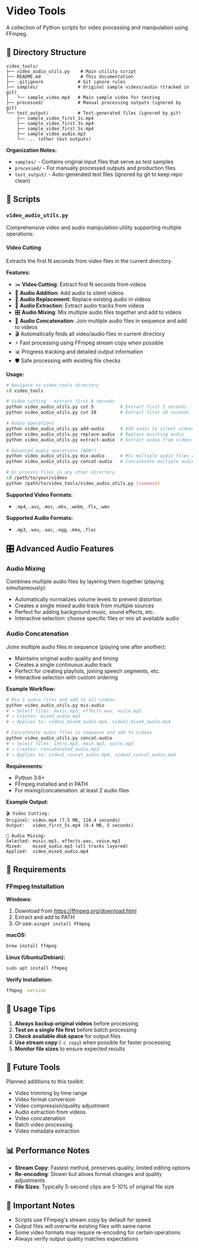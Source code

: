 # Video Tools

A collection of Python scripts for video processing and manipulation using FFmpeg.

## 📁 Directory Structure

```
video_tools/
├── video_audio_utils.py    # Main utility script
├── README.md               # This documentation
├── .gitignore             # Git ignore rules
├── samples/               # Original sample videos/audio (tracked in git)
│   └── sample_video.mp4   # Main sample video for testing
├── processed/             # Manual processing outputs (ignored by git)
└── test_output/           # Test-generated files (ignored by git)
    ├── sample_video_first_1s.mp4
    ├── sample_video_first_3s.mp4
    ├── sample_video_first_5s.mp4
    ├── sample_video_audio.mp3
    └── ... (other test outputs)
```

**Organization Notes:**
- `samples/` - Contains original input files that serve as test samples
- `processed/` - For manually processed outputs and production files  
- `test_output/` - Auto-generated test files (ignored by git to keep repo clean)

## 📁 Scripts

### `video_audio_utils.py`
Comprehensive video and audio manipulation utility supporting multiple operations:

#### **Video Cutting**
Extracts the first N seconds from video files in the current directory.

**Features:**
- ✂️ **Video Cutting**: Extract first N seconds from videos
- 🎵 **Audio Addition**: Add audio to silent videos
- 🔄 **Audio Replacement**: Replace existing audio in videos
- 🎵 **Audio Extraction**: Extract audio tracks from videos
- 🎛️ **Audio Mixing**: Mix multiple audio files together and add to videos
- 🔗 **Audio Concatenation**: Join multiple audio files in sequence and add to videos
- 🎬 Automatically finds all video/audio files in current directory
- ⚡ Fast processing using FFmpeg stream copy when possible
- 📊 Progress tracking and detailed output information
- 🛡️ Safe processing with existing file checks

**Usage:**
```bash
# Navigate to video_tools directory
cd video_tools

# Video cutting - extract first N seconds
python video_audio_utils.py cut 5          # Extract first 5 seconds
python video_audio_utils.py cut 10         # Extract first 10 seconds

# Audio operations  
python video_audio_utils.py add-audio      # Add audio to silent videos
python video_audio_utils.py replace-audio  # Replace existing audio
python video_audio_utils.py extract-audio  # Extract audio from videos

# Advanced audio operations (NEW!)
python video_audio_utils.py mix-audio      # Mix multiple audio files and add to videos
python video_audio_utils.py concat-audio   # Concatenate multiple audio files and add to videos

# Or process files in any other directory
cd /path/to/your/videos
python /path/to/video_tools/video_audio_utils.py [command]
```

**Supported Video Formats:**
- `.mp4`, `.avi`, `.mov`, `.mkv`, `.webm`, `.flv`, `.wmv`

**Supported Audio Formats:**
- `.mp3`, `.wav`, `.aac`, `.ogg`, `.m4a`, `.flac`

## 🎛️ Advanced Audio Features

### **Audio Mixing**
Combines multiple audio files by layering them together (playing simultaneously):
- Automatically normalizes volume levels to prevent distortion
- Creates a single mixed audio track from multiple sources
- Perfect for adding background music, sound effects, etc.
- Interactive selection: choose specific files or mix all available audio

### **Audio Concatenation** 
Joins multiple audio files in sequence (playing one after another):
- Maintains original audio quality and timing
- Creates a single continuous audio track
- Perfect for creating playlists, joining speech segments, etc.
- Interactive selection with custom ordering

**Example Workflow:**
```bash
# Mix 3 audio files and add to all videos
python video_audio_utils.py mix-audio
# → Select files: music.mp3, effects.wav, voice.mp3
# → Creates: mixed_audio.mp3 
# → Applies to: video1_mixed_audio.mp4, video2_mixed_audio.mp4

# Concatenate audio files in sequence and add to videos  
python video_audio_utils.py concat-audio
# → Select files: intro.mp3, main.mp3, outro.mp3
# → Creates: concatenated_audio.mp3
# → Applies to: video1_concat_audio.mp4, video2_concat_audio.mp4
```

**Requirements:**
- Python 3.6+
- FFmpeg installed and in PATH
- For mixing/concatenation: at least 2 audio files

**Example Output:**
```
🎬 Video Cutting:
Original: video.mp4 (7.5 MB, 110.4 seconds)
Output:   video_first_5s.mp4 (0.4 MB, 5 seconds)

🎵 Audio Mixing:
Selected: music.mp3, effects.wav, voice.mp3
Mixed:    mixed_audio.mp3 (all tracks layered)
Applied:  video_mixed_audio.mp4
```

## 🔧 Requirements

### FFmpeg Installation

**Windows:**
1. Download from https://ffmpeg.org/download.html
2. Extract and add to PATH
3. Or use: `winget install FFmpeg`

**macOS:**
```bash
brew install ffmpeg
```

**Linux (Ubuntu/Debian):**
```bash
sudo apt install ffmpeg
```

**Verify Installation:**
```bash
ffmpeg -version
```

## 📝 Usage Tips

1. **Always backup original videos** before processing
2. **Test on a single file first** before batch processing
3. **Check available disk space** for output files
4. **Use stream copy** (`-c copy`) when possible for faster processing
5. **Monitor file sizes** to ensure expected results

## 🎯 Future Tools

Planned additions to this toolkit:
- Video trimming by time range
- Video format conversion
- Video compression/quality adjustment
- Audio extraction from videos
- Video concatenation
- Batch video processing
- Video metadata extraction

## 📊 Performance Notes

- **Stream Copy**: Fastest method, preserves quality, limited editing options
- **Re-encoding**: Slower but allows format changes and quality adjustments
- **File Sizes**: Typically 5-second clips are 5-10% of original file size

## 🚨 Important Notes

- Scripts use FFmpeg's stream copy by default for speed
- Output files will overwrite existing files with same name
- Some video formats may require re-encoding for certain operations
- Always verify output quality matches expectations 